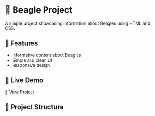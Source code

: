 # 🐶 Beagle Project

A simple project showcasing information about Beagles using HTML and CSS.

## 📌 Features
- Informative content about Beagles  
- Simple and clean UI  
- Responsive design  

## 🚀 Live Demo  
🔗 [View Project](https://anil9536.github.io/beagle-info/beagle.html)  

## 📂 Project Structure  
